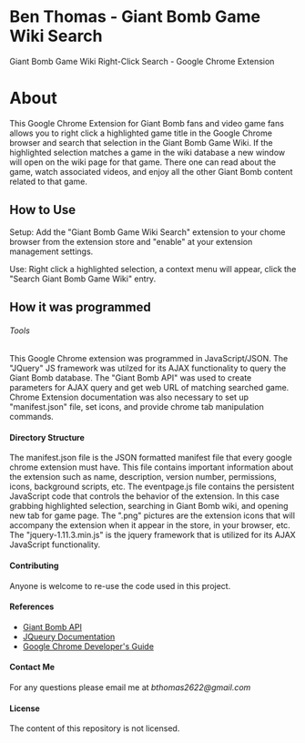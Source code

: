 Ben Thomas - Giant Bomb Game Wiki Search
===============================

Giant Bomb Game Wiki Right-Click Search - Google Chrome Extension

# **About**

This Google Chrome Extension for Giant Bomb fans and video game fans allows you to right click a highlighted game title in the Google Chrome browser and search that selection in the Giant Bomb Game Wiki. If the highlighted selection matches a game in the wiki database a new window will open on the wiki page for that game. There one can read about the game, watch associated videos, and enjoy all the other Giant Bomb content related to that game. 

## How to Use 

Setup: Add the "Giant Bomb Game Wiki Search" extension to your chome browser from the extension store and "enable" at your extension management settings. 

Use: Right click a highlighted selection, a context menu will appear, click the "Search Giant Bomb Game Wiki" entry. 

## How it was programmed

###### Tools
This Google Chrome extension was programmed in JavaScript/JSON. The "JQuery" JS framework was utilzed for its AJAX functionality to query the Giant Bomb database. The "Giant Bomb API" was used to create parameters for AJAX query and get web URL of matching searched game. Chrome Extension documentation was also necessary to set up "manifest.json" file, set icons, and provide chrome tab manipulation commands. 

#### Directory Structure

The manifest.json file is the JSON formatted manifest file that every google chrome extension must have. This file contains important information about the extension such as name, description, version number, permissions, icons, background scripts, etc. The eventpage.js file contains the persistent JavaScript code that controls the behavior of the extension. In this case grabbing highlighted selection, searching in Giant Bomb wiki, and opening new tab for game page. The ".png" pictures are the extension icons that will accompany the extension when it appear in the store, in your browser, etc. The "jquery-1.11.3.min.js" is the jquery framework that is utilized for its AJAX JavaScript functionality. 

#### Contributing

Anyone is welcome to re-use the code used in this project.

#### References

* [Giant Bomb API](http://www.giantbomb.com/api/)
* [JQueury Documentation](https://api.jquery.com/)
* [Google Chrome Developer's Guide](https://developer.chrome.com/extensions/devguide)

#### Contact Me

For any questions please email me at _bthomas2622@gmail.com_

#### License

The content of this repository is not licensed. 